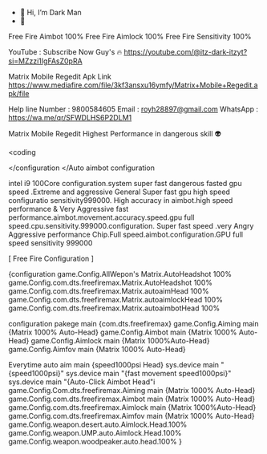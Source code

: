 - 👋 Hi, I’m Dark Man
- 👀

Free Fire Aimbot 100%
Free Fire Aimlock 100%
Free Fire Sensitivity 100%

YouTube : Subscribe Now Guy's 🔥
https://youtube.com/@itz-dark-itzyt?si=MZzzi1IgFAsZ0pRA


  Matrix Mobile Regedit Apk Link
  https://www.mediafire.com/file/3kf3ansxu16ymfy/Matrix+Mobile+Regedit.apk/file


  Help line Number : 9800584605
  Email : royh28897@gmail.com
  WhatsApp : https://wa.me/qr/SFWDLHS6P2DLM1
  

<!---
Hariroy9800/Hariroy9800 is a ✨ special ✨ repository because its `README.md` (this file) appears on your GitHub profile.
You can click the Preview link to take a look at your changes.
--->
Matrix Mobile Regedit Highest Performance in dangerous skill 👽

<coding 

</configuration 
</Auto aimbot configuration 

intel i9 100Core configuration.system super fast dangerous fasted gpu speed .Extreme and aggressive General Super fast gpu high speed configuratio sensitivity999000. High accuracy in aimbot.high speed performance & Very Aggressive fast performance.aimbot.movement.accuracy.speed.gpu full speed.cpu.sensitivity.999000.configuration. Super fast speed .very Angry Aggressive performance Chip.Full speed.aimbot.configuration.GPU full speed sensitivity 999000


[ Free Fire Configuration ]

{configuration
game.Config.AllWepon's Matrix.AutoHeadshot 100%
game.Config.com.dts.freefiremax.Matrix.AutoHeadshot 100%
game.Config.com.dts.freefiremax.Matrix.autoaimHead 100%
game.Config.com.dts.freefiremax.Matrix.autoaimlockHead 100%
game.Config.com.dts.freefiremax.Matrix.autoaimbotHead 100%

configuration
pakege main {com.dts.freefiremax}
game.Config.Aiming main {Matrix 1000% Auto-Head}
game.Config.Aimbot main {Matrix 1000% Auto-Head}
game.Config.Aimlock main {Matrix 1000%Auto-Head}
game.Config.Aimfov main {Matrix 1000% Auto-Head}

Everytime auto aim main {speed1000psi Head}
sys.device main "{speed1000psi}"
sys.device main "{fast movement speed1000psi}" 
sys.device main "{Auto-Click Aimbot Head"i
game.Config.Com.dts.freefiremax.Aiming main {Matrix 1000% Auto-Head}
game.Config.com.dts.freefiremax.Aimbot main {Matrix 1000% Auto-Head}
game.Config.com.dts.freefiremax.Aimlock main {Matrix 1000%Auto-Head}
game.Config.com.dts.freefiremax.Aimfov main {Matrix 1000% Auto-Head}
game.Config.weapon.desert.auto.Aimlock.Head.100%
game.Config.weapon.UMP.auto.Aimlock.Head.100%
game.Config.weapon.woodpeaker.auto.head.100% }
